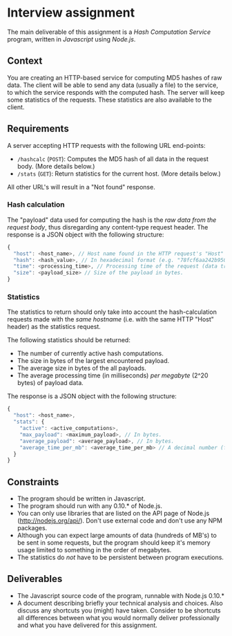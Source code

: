 # Interview assignment

The main deliverable of this assignment is a *Hash Computation Service* program, written in *Javascript* using *Node.js*.

## Context

You are creating an HTTP-based service for computing MD5 hashes of raw data. The client will be able to send any data (usually a file) to the service, to which the service responds with the computed hash. The server will keep some statistics of the requests. These statistics are also available to the client.

## Requirements

A server accepting HTTP requests with the following URL end-points:
  - `/hashcalc` (`POST`): Computes the MD5 hash of all data in the request body. (More details below.)
  - `/stats` (`GET`): Return statistics for the current host. (More details below.)

All other URL's will result in a "Not found" response.

### Hash calculation

The "payload" data used for computing the hash is the *raw data from the request body*, thus disregarding any content-type request header. The response is a JSON object with the following structure:
```javascript
{
  "host": <host_name>, // Host name found in the HTTP request's "Host" header.
  "hash": <hash_value>, // In hexadecimal format (e.g. "78fcf6aa242b950ae9627e529dc0067f").
  "time": <processing_time>, // Processing time of the request (data transfer + hash computation) in milliseconds.
  "size": <payload_size> // Size of the payload in bytes.
}
```

### Statistics

The statistics to return should only take into account the hash-calculation requests made with the *same hostname* (i.e. with the same HTTP "Host" header) as the statistics request.

The following statistics should be returned:
  - The number of currently active hash computations.
  - The size in bytes of the largest encountered payload.
  - The average size in bytes of the all payloads.
  - The average processing time (in milliseconds) *per megabyte* (2^20 bytes) of payload data.

The response is a JSON object with the following structure:
```javascript
{
  "host": <host_name>,
  "stats": {
    "active": <active_computations>,
    "max_payload": <maximum_payload>, // In bytes.
    "average_payload": <average_payload>, // In bytes.
    "average_time_per_mb": <average_time_per_mb> // A decimal number (float). In MB's per millisecond.
  }
}
```

## Constraints

- The program should be written in Javascript.
- The program should run with any 0.10.* of Node.js.
- You can only use libraries that are listed on the API page of Node.js (http://nodejs.org/api/). Don't use external code and don't use any NPM packages.
- Although you can expect large amounts of data (hundreds of MB's) to be sent in some requests, but the program should keep it's memory usage limited to something in the order of megabytes.
- The statistics do *not* have to be persistent between program executions.

## Deliverables

- The Javascript source code of the program, runnable with Node.js 0.10.*
- A document describing briefly your technical analysis and choices. Also discuss any shortcuts you (might) have taken. Consider to be shortcuts all differences between what you would normally deliver professionally and what you have delivered for this assignment.
